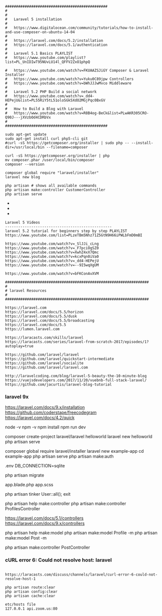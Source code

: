 ```
###############################################
#
#
#	Laravel 5 installation
#
#	https://www.digitalocean.com/community/tutorials/how-to-install-and-use-composer-on-ubuntu-14-04
#
#	https://laravel.com/docs/5.2/installation
#	https://laravel.com/docs/5.1/authentication
#
#	Laravel 5.1 Basics PLAYLIST
#	https://www.youtube.com/playlist?list=PL_UnIDIwT95NUvLU14l_QFFV2ZxO1phpQ

#	https://www.youtube.com/watch?v=FKUAAZSJiGY	Composer & Laravel Installer
#	https://www.youtube.com/watch?v=Yuku0C89jpw	Controllers
#	https://www.youtube.com/watch?v=bWhJJJwMvco	Middleware
#
#	Laravel 5.2 PHP Build a social network
#	https://www.youtube.com/watch?v=_dd4-HEPejU&list=PL55RiY5tL51oloSGk5XdO2MGjPqc0BxGV
#
#	How to Build a Blog with Laravel
#	https://www.youtube.com/watch?v=R8B4og-BeCk&list=PLwAKR305CRO-Q90J---jXVzbOd4CDRbVx
#
###############################################
```

```
sudo apt-get update
sudo apt-get install curl php5-cli git
#curl -sS https://getcomposer.org/installer | sudo php -- --install-dir=/usr/local/bin --filename=composer

curl -sS https://getcomposer.org/installer | php
mv composer.phar /user/local/bin/composer
composer --version

composer global require "laravel/installer"
laravel new blog

php artisan # shows all available commands
php artisan make:controller CustomerController
php artisan serve
```
*
*
*
```
Laravel 5 Videos
-------------------------------------------------
laravel 5.2 tutorial for beginners step by step PLAYLIST
https://www.youtube.com/list=PLzeTBm5Nhz71Z5GtN9H66iPWLbFmD0mBI

https://www.youtube.com/watch?v=_SlJJi_cLng
https://www.youtube.com/watch?v=_F7pciOgSZ0
https://www.youtube.com/watch?v=XwhZ4xX7Qmc
https://www.youtube.com/watch?v=kcxPqn0iVa0
https://www.youtube.com/watch?v=_dd4-HEPejU
https://www.youtube.com/watch?v=--9I5wqXgUM

https://www.youtube.com/watch?v=bFKConAvXVM
```

```
##################################################################
#
# laravel Resources
#
##################################################################
```

```
https://laravel.com
https://laravel.com/docs/5.5/horizon
https://laravel.com/docs/5.5/dusk
https://laravel.com/docs/5.5/broadcasting
https://laravel.com/docs/5.5
https://lumen.laravel.com

https://laracasts.com/skills/laravel
https://laracasts.com/series/laravel-from-scratch-2017/episodes/1?autoplay=true

https://github.com/laravel/laravel
https://github.com/laravel/quickstart-intermediate
https://github.com/laravel/socialite
https://github.com/laravel/laravel.com

http://laravelcoding.com/blog/laravel-5-beauty-the-10-minute-blog
https://vuejsdevelopers.com/2017/11/20/vuebnb-full-stack-laravel/
https://github.com/jacurtis/laravel-blog-tutorial
```



### laravel 9x

https://laravel.com/docs/9.x/installation
https://github.com/coderstape/freecodegram
https://laravel.com/docs/4.2/quick

node -v
npm -v
npm install
npm run dev

composer create-project laravel/laravel helloworld
laravel new helloworld
php artisan serve


composer global require laravel/installer
laravel new example-app
cd example-app
php artisan serve
php artisan make:auth

.env
DB_CONNECTION=sqlite

php artisan migrate

app.blade.php
app.scss

php artisan tinker
User::all();
exit

php artisan help make:controller
php artisan make:controller ProfilesController

https://laravel.com/docs/5.1/controllers
https://laravel.com/docs/9.x/controllers

php artisan help make:model
php artisan make:model Profile -m
php artisan make:model Post -m

php artisan make:controller PostController





### cURL error 6: Could not resolve host: laravel
```

https://laracasts.com/discuss/channels/laravel/curl-error-6-could-not-resolve-host-1

php artisan route:clear
php artisan config:clear
php artisan cache:clear

etc/hosts file
127.0.0.1 api.zoom.us:80
```
